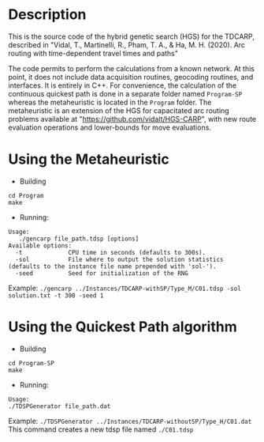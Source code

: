 
# Description

This is the source code of the hybrid genetic search (HGS) for the TDCARP, described in 
"Vidal, T., Martinelli, R., Pham, T. A., & Ha, M. H. (2020). Arc routing with time-dependent travel times and paths"

The code permits to perform the calculations from a known network. At this point, it does not include data acquisition routines, geocoding routines, and interfaces.
It is entirely in C++. For convenience, the calculation of the continuous quickest path is done in a separate folder named `Program-SP` whereas the metaheuristic is located in the `Program` folder.
The metaheuristic is an extension of the HGS for capacitated arc routing problems available at "https://github.com/vidalt/HGS-CARP", with new route evaluation operations and lower-bounds for move evaluations.

# Using the Metaheuristic

* Building
```
cd Program
make
```

* Running:
```
Usage:
   ./gencarp file_path.tdsp [options]
Available options:
  -t             CPU time in seconds (defaults to 300s).
  -sol           File where to output the solution statistics (defaults to the instance file name prepended with 'sol-').
  -seed          Seed for initialization of the RNG
```

Example: `./gencarp ../Instances/TDCARP-withSP/Type_M/C01.tdsp -sol solution.txt -t 300 -seed 1`

# Using the Quickest Path algorithm

* Building
```
cd Program-SP
make
```

* Running:
```
Usage:
./TDSPGenerator file_path.dat
```
Example: `./TDSPGenerator ../Instances/TDCARP-withoutSP/Type_H/C01.dat`
This command creates a new tdsp file named `./C01.tdsp`
